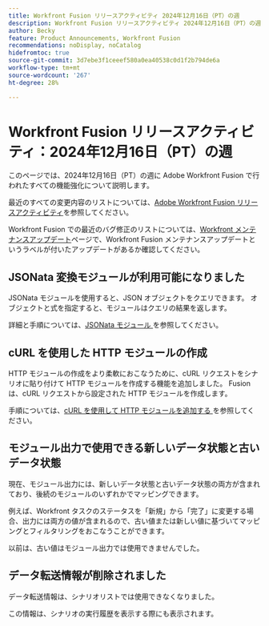 ```yaml
---
title: Workfront Fusion リリースアクティビティ 2024年12月16日（PT）の週
description: Workfront Fusion リリースアクティビティ 2024年12月16日（PT）の週
author: Becky
feature: Product Announcements, Workfront Fusion
recommendations: noDisplay, noCatalog
hidefromtoc: true
source-git-commit: 3d7ebe3f1ceeef580a0ea40538c0d1f2b794de6a
workflow-type: tm+mt
source-wordcount: '267'
ht-degree: 28%

---
```


# Workfront Fusion リリースアクティビティ：2024年12月16日（PT）の週

このページでは、2024年12月16日（PT）の週に Adobe Workfront Fusion で行われたすべての機能強化について説明します。

最近のすべての変更内容のリストについては、[Adobe Workfront Fusion リリースアクティビティ](../../../product-announcements/product-releases/fusion-release-activity/fusion-release-activity.md)を参照してください。

Workfront Fusion での最近のバグ修正のリストについては、[Workfront メンテナンスアップデート](https://experienceleague.adobe.com/docs/workfront-known-issues/releases/current-updates.html?lang=ja)ページで、Workfront Fusion メンテナンスアップデートというラベルが付いたアップデートがあるか確認してください。

## JSONata 変換モジュールが利用可能になりました

JSONata モジュールを使用すると、JSON オブジェクトをクエリできます。 オブジェクトと式を指定すると、モジュールはクエリの結果を返します。

詳細と手順については、[JSONata モジュール ](/help/quicksilver/workfront-fusion/apps-and-their-modules/jsonata-module.md) を参照してください。

## cURL を使用した HTTP モジュールの作成

HTTP モジュールの作成をより柔軟におこなうために、cURL リクエストをシナリオに貼り付けて HTTP モジュールを作成する機能を追加しました。 Fusion は、cURL リクエストから設定された HTTP モジュールを作成します。

手順については、[cURL を使用して HTTP モジュールを追加する ](/help/quicksilver/workfront-fusion/scenarios/use-curl-create-http.md) を参照してください。

## モジュール出力で使用できる新しいデータ状態と古いデータ状態

現在、モジュール出力には、新しいデータ状態と古いデータ状態の両方が含まれており、後続のモジュールのいずれかでマッピングできます。

例えば、Workfront タスクのステータスを「新規」から「完了」に変更する場合、出力には両方の値が含まれるので、古い値または新しい値に基づいてマッピングとフィルタリングをおこなうことができます。

以前は、古い値はモジュール出力では使用できませんでした。

## データ転送情報が削除されました

データ転送情報は、シナリオリストでは使用できなくなりました。

この情報は、シナリオの実行履歴を表示する際にも表示されます。


